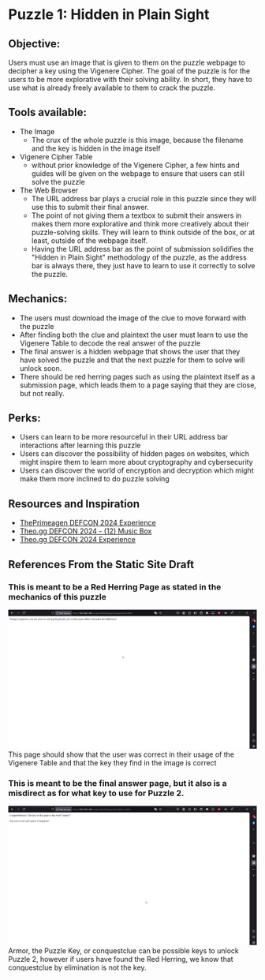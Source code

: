 # Puzzle 1: Hidden in Plain Sight
## Objective:
Users must use an image that is given to them on the puzzle webpage to decipher a key using the Vigenere Cipher. The goal of the puzzle is for the users to be more explorative with their solving ability. In short, they have to use what is already freely available to them to crack the puzzle.

## Tools available:
- The Image 
    - The crux of the whole puzzle is this image, because the filename and the key is hidden in the image itself
- Vigenere Cipher Table
    - without prior knowledge of the Vigenere Cipher, a few hints and guides will be given on the webpage to ensure that users can still solve the puzzle
- The Web Browser
    - The URL address bar plays a crucial role in this puzzle since they will use this to submit their final answer.
    - The point of not giving them a textbox to submit their answers in makes them more explorative and think more creatively about their puzzle-solving skills. They will learn to think outside of the box, or at least, outside of the webpage itself.
    - Having the URL address bar as the point of submission solidifies the "Hidden in Plain Sight" methodology of the puzzle, as the address bar is always there, they just have to learn to use it correctly to solve the puzzle.

## Mechanics:
- The users must download the image of the clue to move forward with the puzzle
- After finding both the clue and plaintext the user must learn to use the Vigenere Table to decode the real answer of the puzzle
- The final answer is a hidden webpage that shows the user that they have solved the puzzle and that the next puzzle for them to solve will unlock soon.
- There should be red herring pages such as using the plaintext itself as a submission page, which leads them to a page saying that they are close, but not really.

## Perks:
- Users can learn to be more resourceful in their URL address bar interactions after learning this puzzle
- Users can discover the possibility of hidden pages on websites, which might inspire them to learn more about cryptography and cybersecurity
- Users can discover the world of encryption and decryption which might make them more inclined to do puzzle solving

## Resources and Inspiration
- [ThePrimeagen DEFCON 2024 Experience](https://www.youtube.com/watch?v=GwcFxTuMYmU)
- [Theo.gg DEFCON 2024 - (12) Music Box](https://www.youtube.com/watch?v=-hm2EGYxGmE)
- [Theo.gg DEFCON 2024 Experience](https://www.youtube.com/watch?v=t5argfBT750)

## References From the Static Site Draft
### This is meant to be a Red Herring Page as stated in the mechanics of this puzzle
![Image](https://github.com/Youth-Ortigas/conquest-documentation/blob/master/docs/images/Puzzle1ConceptRedHerring.png)
This page should show that the user was correct in their usage of the Vigenere Table and that the key they find in the image is correct

### This is meant to be the final answer page, but it also is a misdirect as for what key to use for Puzzle 2. 
![Image](https://github.com/Youth-Ortigas/conquest-documentation/blob/master/docs/images/Puzzle1ConceptFinalAnswer.png)
Armor, the Puzzle Key, or conquestclue can be possible keys to unlock Puzzle 2, however if users have found the Red Herring, we know that conquestclue by elimination is not the key.
